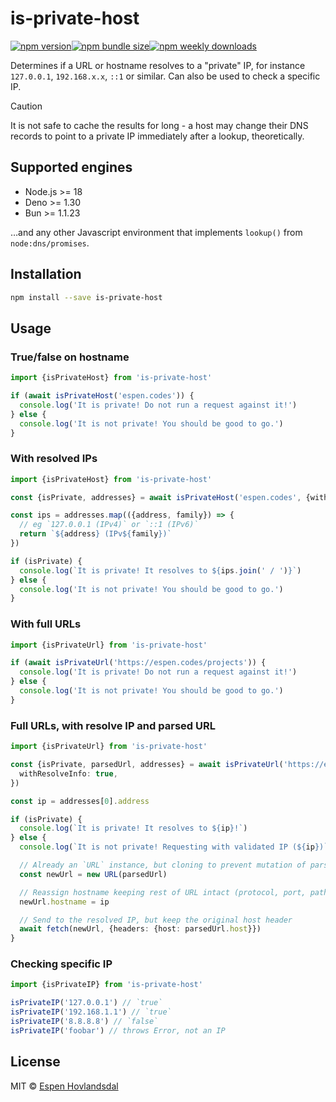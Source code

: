 # is-private-host

[![npm version](https://img.shields.io/npm/v/is-private-host.svg?style=flat-square)](https://www.npmjs.com/package/is-private-host)[![npm bundle size](https://img.shields.io/bundlephobia/minzip/is-private-host?style=flat-square)](https://bundlephobia.com/result?p=is-private-host)[![npm weekly downloads](https://img.shields.io/npm/dw/is-private-host.svg?style=flat-square)](https://www.npmjs.com/package/is-private-host)

Determines if a URL or hostname resolves to a "private" IP, for instance `127.0.0.1`, `192.168.x.x`, `::1` or similar. Can also be used to check a specific IP.

> [!CAUTION]
> It is not safe to cache the results for long - a host may change their DNS records to point to a private IP immediately after a lookup, theoretically.

## Supported engines

- Node.js >= 18
- Deno >= 1.30
- Bun >= 1.1.23

…and any other Javascript environment that implements `lookup()` from `node:dns/promises`.

## Installation

```bash
npm install --save is-private-host
```

## Usage

### True/false on hostname

```ts
import {isPrivateHost} from 'is-private-host'

if (await isPrivateHost('espen.codes')) {
  console.log('It is private! Do not run a request against it!')
} else {
  console.log('It is not private! You should be good to go.')
}
```

### With resolved IPs

```ts
import {isPrivateHost} from 'is-private-host'

const {isPrivate, addresses} = await isPrivateHost('espen.codes', {withResolveInfo: true})

const ips = addresses.map(({address, family}) => {
  // eg `127.0.0.1 (IPv4)` or `::1 (IPv6)`
  return `${address} (IPv${family})`
})

if (isPrivate) {
  console.log(`It is private! It resolves to ${ips.join(' / ')}`)
} else {
  console.log('It is not private! You should be good to go.')
}
```

### With full URLs

```ts
import {isPrivateUrl} from 'is-private-host'

if (await isPrivateUrl('https://espen.codes/projects')) {
  console.log('It is private! Do not run a request against it!')
} else {
  console.log('It is not private! You should be good to go.')
}
```

### Full URLs, with resolve IP and parsed URL

```ts
import {isPrivateUrl} from 'is-private-host'

const {isPrivate, parsedUrl, addresses} = await isPrivateUrl('https://espen.codes/projects', {
  withResolveInfo: true,
})

const ip = addresses[0].address

if (isPrivate) {
  console.log(`It is private! It resolves to ${ip}!`)
} else {
  console.log(`It is not private! Requesting with validated IP (${ip})`)

  // Already an `URL` instance, but cloning to prevent mutation of parsed
  const newUrl = new URL(parsedUrl)

  // Reassign hostname keeping rest of URL intact (protocol, port, path…)
  newUrl.hostname = ip

  // Send to the resolved IP, but keep the original host header
  await fetch(newUrl, {headers: {host: parsedUrl.host}})
}
```

### Checking specific IP

```ts
import {isPrivateIP} from 'is-private-host'

isPrivateIP('127.0.0.1') // `true`
isPrivateIP('192.168.1.1') // `true`
isPrivateIP('8.8.8.8') // `false`
isPrivateIP('foobar') // throws Error, not an IP
```

## License

MIT © [Espen Hovlandsdal](https://espen.codes/)
